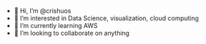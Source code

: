 - 👋 Hi, I’m @crishuos
- 👀 I’m interested in Data Science, visualization, cloud computing
- 🌱 I’m currently learning AWS
- 💞️ I’m looking to collaborate on anything 

<!---
crishuos/crishuos is a ✨ special ✨ repository because its `README.md` (this file) appears on your GitHub profile.
You can click the Preview link to take a look at your changes.
--->
